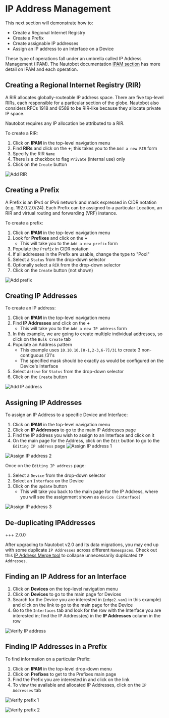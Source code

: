# IP Address Management

This next section will demonstrate how to:

* Create a Regional Internet Registry
* Create a Prefix
* Create assignable IP addresses
* Assign an IP address to an Interface on a Device

These type of operations fall under an umbrella called IP Address Management (IPAM).
The Nautobot documentation [IPAM section](../../core-functionality/ipam.md) has more detail on IPAM and each operation.

## Creating a Regional Internet Registry (RIR)

A RIR allocates globally-routeable IP address space. There are five top-level RIRs, each responsible for a particular section of the globe.
Nautobot also considers RFCs 1918 and 6589 to be RIR-like because they allocate private IP space.

Nautobot requires any IP allocation be attributed to a RIR.

To create a RIR:

1. Click on **IPAM** in the top-level navigation menu
2. Find **RIRs** and click on the **+**; this takes you to the `Add a new RIR` form
3. Specify the RIR `Name`
4. There is a checkbox to flag `Private` (internal use) only
5. Click on the `Create` button

![Add RIR](../images/getting-started-nautobot-ui/27-add-rir.png)

## Creating a Prefix

A Prefix is an IPv4 or IPv6 network and mask expressed in CIDR notation (e.g. 192.0.2.0/24).
Each Prefix can be assigned to a particular Location, an RIR and virtual routing and forwarding (VRF) instance.

To create a prefix:

1. Click on **IPAM** in the top-level navigation menu
2. Look for **Prefixes** and click on the **+**
    * This will take you to the `Add a new prefix` form
3. Populate the `Prefix` in CIDR notation
4. If all addresses in the Prefix are usable, change the type to "Pool"
5. Select a `Status` from the drop-down selector
6. Optionally select a `RIR` from the drop-down selector
7. Click on the `Create` button (not shown)

![Add prefix](../images/getting-started-nautobot-ui/30-add-prefix.png)

## Creating IP Addresses

To create an IP address:

1. Click on **IPAM** in the top-level navigation menu
2. Find **IP Addresses** and click on the **+**
    * This will take you to the `Add a new IP address` form
3. In this example, we are going to create multiple individual addresses, so click on the `Bulk Create` tab
4. Populate an Address pattern
    * This example uses `10.10.10.[0-1,2-3,6-7]/31` to create 3 non-contiguous /31's
    * The specified mask should be exactly as would be configured on the Device's Interface
5. Select `Active` for `Status` from the drop-down selector
6. Click on the `Create` button

![Add IP address](../images/getting-started-nautobot-ui/32-add-ip-addr.png)

## Assigning IP Addresses

To assign an IP Address to a specific Device and Interface:

1. Click on **IPAM** in the top-level navigation menu
2. Click on **IP Addresses** to go to the main IP Addresses page
3. Find the IP address you wish to assign to an Interface and click on it
4. On the main page for the Address, click on the `Edit` button to go to the `Editing IP address` page
![Assign IP address 1](../images/getting-started-nautobot-ui/33-assign-address.png)

![Assign IP address 2](../images/getting-started-nautobot-ui/34-assign-address-2.png)

Once on the `Editing IP address` page:

1. Select a `Device` from the drop-down selector
2. Select an `Interface` on the Device
3. Click on the `Update` button
    * This will take you back to the main page for the IP Address, where you will see the assignment shown as `device (interface)`

![Assign IP address 3](../images/getting-started-nautobot-ui/35-assign-address-3.png)

## De-duplicating IPAddresses

+++ 2.0.0

After upgrading to Nautobot v2.0 and its data migrations, you may end up with some duplicate `IP Addresses` across different `Namespaces`. Check out this [IP Address Merge tool](../ip-address-merge-tool.md) to collapse unnecessarily duplicated `IP Addresses`.

## Finding an IP Address for an Interface

1. Click on **Devices** on the top-level navigation menu
2. Click on **Devices** to go to the main page for Devices
3. Search for the Device you are interested in (`edge2.van1` in this example) and click on the link to go to the main page for the Device
4. Go to the `Interfaces` tab and look for the row with the Interface you are interested in; find the IP Address(es) in the **IP Addresses** column in the row

![Verify IP address](../images/getting-started-nautobot-ui/36-verify-address.png)

## Finding IP Addresses in a Prefix

To find information on a particular Prefix:

1. Click on **IPAM** in the top-level drop-down menu
2. Click on **Prefixes** to get to the Prefixes main page
3. Find the Prefix you are interested in and click on the link
4. To view the available and allocated IP Addresses, click on the `IP Addresses` tab

![Verify prefix 1](../images/getting-started-nautobot-ui/37-verify-prefix.png)

![Verify prefix 2](../images/getting-started-nautobot-ui/38-verify-prefix2.png)
